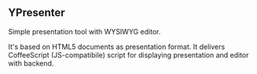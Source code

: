 ## YPresenter

Simple presentation tool with WYSIWYG editor.

It's based on HTML5 documents as presentation format. It delivers CoffeeScript (JS-compatibile) script for displaying presentation and editor with backend.
